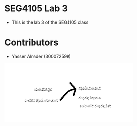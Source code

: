 # SEG4105 Lab 3
- This is the lab 3 of the SEG4105 class
# Contributors
- Yasser Alnader (300072599)

 ![My Image](/assets/lab03.png)

 
